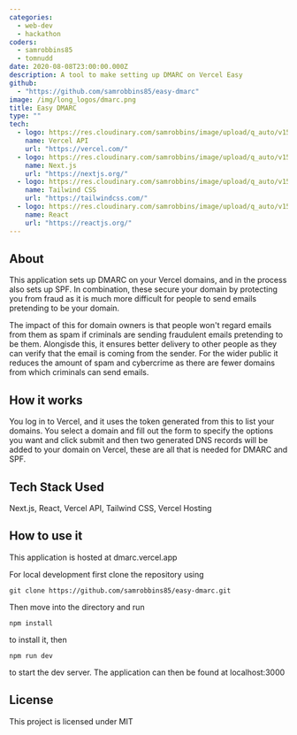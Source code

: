 ```yaml
---
categories:
  - web-dev
  - hackathon
coders:
  - samrobbins85
  - tomnudd
date: 2020-08-08T23:00:00.000Z
description: A tool to make setting up DMARC on Vercel Easy
github:
  - "https://github.com/samrobbins85/easy-dmarc"
image: /img/long_logos/dmarc.png
title: Easy DMARC
type: ""
tech:
  - logo: https://res.cloudinary.com/samrobbins/image/upload/q_auto/v1597140162/Vercel_zgou38.svg
    name: Vercel API
    url: "https://vercel.com/"
  - logo: https://res.cloudinary.com/samrobbins/image/upload/q_auto/v1597140056/next-black_csivx6.svg
    name: Next.js
    url: "https://nextjs.org/"
  - logo: https://res.cloudinary.com/samrobbins/image/upload/q_auto/v1597140224/tailwindcss_rnpshz.svg
    name: Tailwind CSS
    url: "https://tailwindcss.com/"
  - logo: https://res.cloudinary.com/samrobbins/image/upload/q_auto/v1591793278/logos/logos_react_z0nqxp.svg
    name: React
    url: "https://reactjs.org/"
---
```


## About

This application sets up DMARC on your Vercel domains, and in the process also sets up SPF. In combination, these secure your domain by protecting you from fraud as it is much more difficult for people to send emails pretending to be your domain.

The impact of this for domain owners is that people won't regard emails from them as spam if criminals are sending fraudulent emails pretending to be them. Alongisde this, it ensures better delivery to other people as they can verify that the email is coming from the sender. For the wider public it reduces the amount of spam and cybercrime as there are fewer domains from which criminals can send emails.

## How it works

You log in to Vercel, and it uses the token generated from this to list your domains. You select a domain and fill out the form to specify the options you want and click submit and then two generated DNS records will be added to your domain on Vercel, these are all that is needed for DMARC and SPF.

## Tech Stack Used

Next.js, React, Vercel API, Tailwind CSS, Vercel Hosting

## How to use it

This application is hosted at dmarc.vercel.app

For local development first clone the repository using

```shell
git clone https://github.com/samrobbins85/easy-dmarc.git
```

Then move into the directory and run

```shell
npm install
```

to install it, then

```shell
npm run dev
```

to start the dev server. The application can then be found at localhost:3000

## License

This project is licensed under MIT
